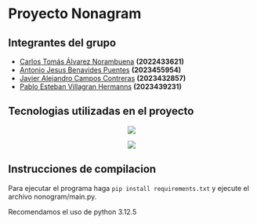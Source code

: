 # Proyecto Nonagram
## Integrantes del grupo
- [Carlos Tomás Álvarez Norambuena](https://github.com/Karantooo)  **(2022433621)**
- [Antonio Jesus Benavides Puentes](https://github.com/AntoCreed777) **(2023455954)**
- [Javier Alejandro Campos Contreras](https://github.com/huebitoo) **(2023432857)**
- [Pablo Esteban Villagran Hermanns](https://github.com/Pvilla14) **(2023439231)**
## Tecnologias utilizadas en el proyecto
<p align="center">
  <a href="https://skillicons.dev">
    <img src="https://skillicons.dev/icons?i=git,github,pycharm&perline=12" />
  </a>
</p>
<p align="center">
  <a href="https://skillicons.dev">
    <img src="https://skillicons.dev/icons?i=python&perline=12" />
  </a>
</p>

## Instrucciones de compilacion
Para ejecutar el programa haga ``` pip install requirements.txt ``` y ejecute el archivo nonogram/main.py.

Recomendamos el uso de python 3.12.5

